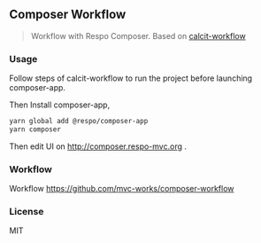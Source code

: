 
Composer Workflow
----

> Workflow with Respo Composer. Based on [calcit-workflow](https://github.com/mvc-works/calcit-workflow)

### Usage

Follow steps of calcit-workflow to run the project before launching composer-app.

Then Install composer-app,

```bash
yarn global add @respo/composer-app
yarn composer
```

Then edit UI on http://composer.respo-mvc.org .

### Workflow

Workflow https://github.com/mvc-works/composer-workflow

### License

MIT
